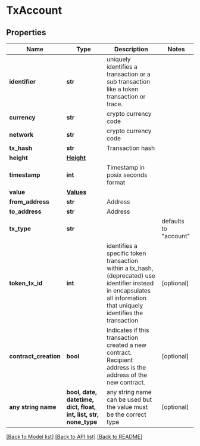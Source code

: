 # TxAccount


## Properties
Name | Type | Description | Notes
------------ | ------------- | ------------- | -------------
**identifier** | **str** | uniquely identifies a transaction or a sub transaction like a token transaction or trace. | 
**currency** | **str** | crypto currency code | 
**network** | **str** | crypto currency code | 
**tx_hash** | **str** | Transaction hash | 
**height** | [**Height**](Height.md) |  | 
**timestamp** | **int** | Timestamp in posix seconds format | 
**value** | [**Values**](Values.md) |  | 
**from_address** | **str** | Address | 
**to_address** | **str** | Address | 
**tx_type** | **str** |  | defaults to "account"
**token_tx_id** | **int** | identifies a specific token transaction within a tx_hash, (deprecated) use identifier instead in encapsulates all information that uniquely identifies the transaction | [optional] 
**contract_creation** | **bool** | Indicates if this transaction created a new contract. Recipient address is the address of the new contract. | [optional] 
**any string name** | **bool, date, datetime, dict, float, int, list, str, none_type** | any string name can be used but the value must be the correct type | [optional]

[[Back to Model list]](../README.md#documentation-for-models) [[Back to API list]](../README.md#documentation-for-api-endpoints) [[Back to README]](../README.md)


